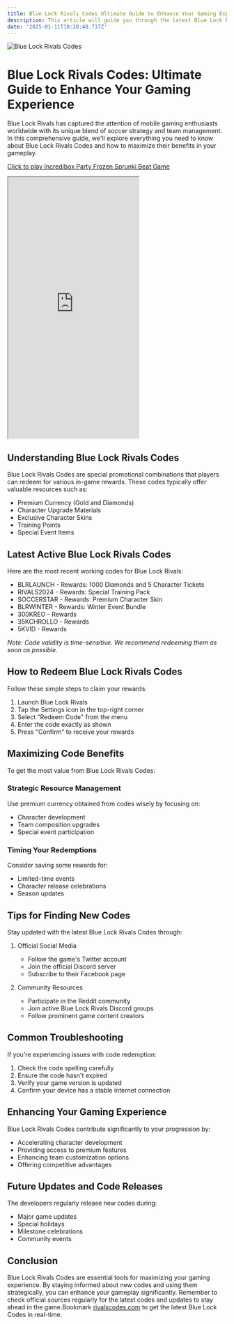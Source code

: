 ```yaml
---
title: Blue Lock Rivals Codes Ultimate Guide to Enhance Your Gaming Experience
description: This article will guide you through the latest Blue Lock Rivals Codes and show you how to use them to enhance your in-game experience.
date: '2025-01-11T10:20:40.737Z'
---
```




![Blue Lock Rivals Codes](https://i.ytimg.com/vi/CS0vMgE8T5A/maxresdefault.jpg)

# Blue Lock Rivals Codes: Ultimate Guide to Enhance Your Gaming Experience

Blue Lock Rivals has captured the attention of mobile gaming enthusiasts worldwide with its unique blend of soccer strategy and team management. In this comprehensive guide, we'll explore everything you need to know about Blue Lock Rivals Codes and how to maximize their benefits in your gameplay.

<a href="https://sprunkigames.online" target="_blank">Click to play Incredibox Party Frozen Sprunki Beat Game</a> 
<div class="iframe-wrapper aspect-video w-full max-w-6xl mx-auto">
        <iframe 
            src="https://play.gamepix.com/incredibox-party-frozen-sprunki-beat/embed?sid=1" 
            scrolling="no" 
            seamless
            title="Incredibox Party Frozen Sprunki Beat"
            class="w-full h-full rounded-lg shadow-lg"
            allow="fullscreen"
            style="height: 600px;"
        ></iframe>
</div>

## Understanding Blue Lock Rivals Codes

Blue Lock Rivals Codes are special promotional combinations that players can redeem for various in-game rewards. These codes typically offer valuable resources such as:

- Premium Currency (Gold and Diamonds)
- Character Upgrade Materials
- Exclusive Character Skins
- Training Points
- Special Event Items

## Latest Active Blue Lock Rivals Codes

Here are the most recent working codes for Blue Lock Rivals:

- BLRLAUNCH - Rewards: 1000 Diamonds and 5 Character Tickets
- RIVALS2024 - Rewards: Special Training Pack
- SOCCERSTAR - Rewards: Premium Character Skin
- BLRWINTER - Rewards: Winter Event Bundle
- 300KREO - Rewards
- 35KCHROLLO - Rewards
- 5KVID - Rewards

*Note: Code validity is time-sensitive. We recommend redeeming them as soon as possible.*

## How to Redeem Blue Lock Rivals Codes

Follow these simple steps to claim your rewards:

1. Launch Blue Lock Rivals
2. Tap the Settings icon in the top-right corner
3. Select "Redeem Code" from the menu
4. Enter the code exactly as shown
5. Press "Confirm" to receive your rewards

## Maximizing Code Benefits

To get the most value from Blue Lock Rivals Codes:

### Strategic Resource Management
Use premium currency obtained from codes wisely by focusing on:
- Character development
- Team composition upgrades
- Special event participation

### Timing Your Redemptions
Consider saving some rewards for:
- Limited-time events
- Character release celebrations
- Season updates

## Tips for Finding New Codes

Stay updated with the latest Blue Lock Rivals Codes through:

1. Official Social Media
   - Follow the game's Twitter account
   - Join the official Discord server
   - Subscribe to their Facebook page

2. Community Resources
   - Participate in the Reddit community
   - Join active Blue Lock Rivals Discord groups
   - Follow prominent game content creators

## Common Troubleshooting

If you're experiencing issues with code redemption:

1. Check the code spelling carefully
2. Ensure the code hasn't expired
3. Verify your game version is updated
4. Confirm your device has a stable internet connection

## Enhancing Your Gaming Experience

Blue Lock Rivals Codes contribute significantly to your progression by:

- Accelerating character development
- Providing access to premium features
- Enhancing team customization options
- Offering competitive advantages

## Future Updates and Code Releases

The developers regularly release new codes during:

- Major game updates
- Special holidays
- Milestone celebrations
- Community events

## Conclusion

Blue Lock Rivals Codes are essential tools for maximizing your gaming experience. By staying informed about new codes and using them strategically, you can enhance your gameplay significantly. Remember to check official sources regularly for the latest codes and updates to stay ahead in the game.Bookmark [rivalscodes.com](https://rivalscodes.com) to get the latest Blue Lock Codes in real-time.

